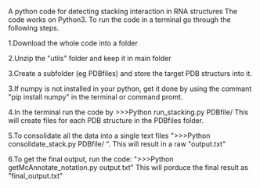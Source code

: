 A python code for detecting stacking interaction in RNA structures The code works on Python3. To run the code in a terminal go through the following steps.

1.Download the whole code into a folder

2.Unzip the "utils" folder and keep it in main folder 

3.Create a subfolder (eg PDBfiles) and store the target PDB structurs into it.

3.If numpy is not installed in your python, get it done by using the commant "pip install numpy" in the terminal or command promt.

4.In the terminal run the code by >>>Python run_stacking.py PDBfile/ This will create files for each PDB structure in the PDBfiles folder. 

5.To consolidate all the data into a single text files ">>>Python consolidate_stack.py PDBfile/ ". This will result in a raw "output.txt" 

6.To get the final output, run the code: ">>>Python getMcAnnotate_notation.py output.txt" This will porduce the final result as "final_output.txt"
